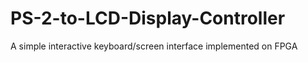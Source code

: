 # PS-2-to-LCD-Display-Controller
A simple interactive keyboard/screen interface implemented on FPGA
